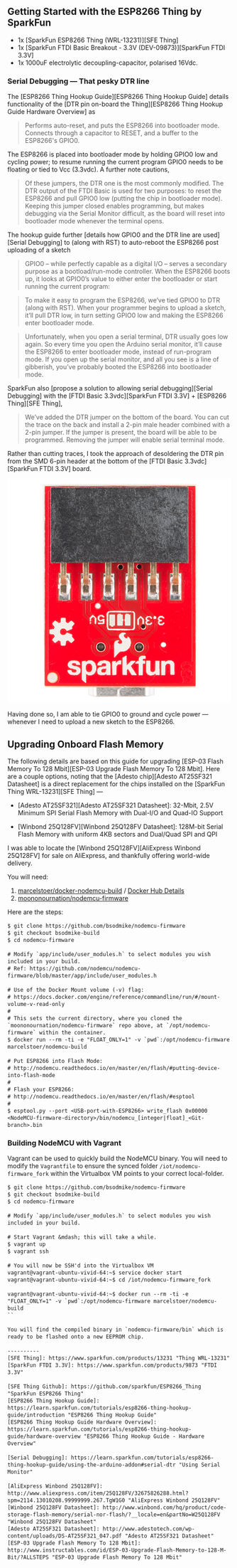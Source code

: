 ## Getting Started with the ESP8266 Thing by SparkFun

* 1x [SparkFun ESP8266 Thing (WRL-13231)][SFE Thing]
* 1x [SparkFun FTDI Basic Breakout - 3.3V (DEV-09873)][SparkFun FTDI 3.3V]
* 1x 1000uF electrolytic decoupling-capacitor, polarised 16Vdc.

### Serial Debugging &mdash; That pesky DTR line

The [ESP8266 Thing Hookup Guide][ESP8266 Thing Hookup Guide] details functionality of the [DTR pin on-board the Thing][ESP8266 Thing Hookup Guide Hardware Overview] as

> Performs auto-reset, and puts the ESP8266 into bootloader mode. Connects through a capacitor to RESET, and a buffer to the ESP8266's GPIO0.

The ESP8266 is placed into bootloader mode by holding GPIO0 low and cycling power; to resume running the current program GPIO0 needs to be floating or tied to Vcc (3.3vdc).  A further note cautions,

> Of these jumpers, the DTR one is the most commonly modified. The DTR output of the FTDI Basic is used for two purposes: to reset the ESP8266 and pull GPIO0 low (putting the chip in bootloader mode). Keeping this jumper closed enables programming, but makes debugging via the Serial Monitor difficult, as the board will reset into bootloader mode whenever the terminal opens.

The hookup guide further [details how GPIO0 and the DTR line are used][Serial Debugging] to (along with RST) to auto-reboot the ESP8266 post uploading of a sketch

> GPIO0 – while perfectly capable as a digital I/O – serves a secondary purpose as a bootload/run-mode controller. When the ESP8266 boots up, it looks at GPIO0’s value to either enter the bootloader or start running the current program:

> To make it easy to program the ESP8266, we’ve tied GPIO0 to DTR (along with RST). When your programmer begins to upload a sketch, it’ll pull DTR low, in turn setting GPIO0 low and making the ESP8266 enter bootloader mode.

> Unfortunately, when you open a serial terminal, DTR usually goes low again. So every time you open the Arduino serial monitor, it’ll cause the ESP8266 to enter bootloader mode, instead of run-program mode. If you open up the serial monitor, and all you see is a line of gibberish, you’ve probably booted the ESP8266 into bootloader mode.

SparkFun also [propose a solution to allowing serial debugging][Serial Debugging] with the [FTDI Basic 3.3vdc][SparkFun FTDI 3.3V] + [ESP8266 Thing][SFE Thing],

> We’ve added the DTR jumper on the bottom of the board. You can cut the trace on the back and install a 2-pin male header combined with a 2-pin jumper. If the jumper is present, the board will be able to be programmed. Removing the jumper will enable serial terminal mode.

Rather than cutting traces, I took the approach of desoldering the DTR pin from the SMD 6-pin header at the bottom of the [FTDI Basic 3.3vdc][SparkFun FTDI 3.3V] board.

![FTDI Basic 3.3V - bottom](images/ftdi_basic_bottom.jpg)

Having done so, I am able to tie GPIO0 to ground and cycle power &mdash; whenever I need to upload a new sketch to the ESP8266.

## Upgrading Onboard Flash Memory

The following details are based on this guide for upgrading [ESP-03 Flash Memory To 128 Mbit][ESP-03 Upgrade Flash Memory To 128 Mbit].  Here are a couple options, noting that the [Adesto chip][Adesto AT25SF321 Datasheet] is a direct replacement for the chips installed on the [SparkFun Thing WRL-13231][SFE Thing] &mdash;

* [Adesto AT25SF321][Adesto AT25SF321 Datasheet]: 32-Mbit, 2.5V Minimum SPI Serial Flash Memory with Dual-I/O and Quad-IO Support

* [Winbond 25Q128FV][Winbond 25Q128FV Datasheet]: 128M-bit Serial Flash Memory with uniform 4KB sectors and Dual/Quad SPI and QPI

I was able to locate the [Winbond 25Q128FV][AliExpress Winbond 25Q128FV] for sale on AliExpress, and thankfully offering world-wide delivery.

You will need:

1. [marcelstoer/docker-nodemcu-build](https://github.com/marcelstoer/docker-nodemcu-build) / [Docker Hub
   Details](https://hub.docker.com/r/marcelstoer/nodemcu-build/)
2. [moononournation/nodemcu-firmware](https://github.com/moononournation/nodemcu-firmware)

Here are the steps:

```
$ git clone https://github.com/bsodmike/nodemcu-firmware
$ git checkout bsodmike-build
$ cd nodemcu-firmware

# Modify `app/include/user_modules.h` to select modules you wish included in your build.
# Ref: https://github.com/nodemcu/nodemcu-firmware/blob/master/app/include/user_modules.h

# Use of the Docker Mount volume (-v) flag:
# https://docs.docker.com/engine/reference/commandline/run/#/mount-volume-v-read-only
#
# This sets the current directory, where you cloned the `moononournation/nodemcu-firmware` repo above, at `/opt/nodemcu-firmware` within the container.
$ docker run --rm -ti -e "FLOAT_ONLY=1" -v `pwd`:/opt/nodemcu-firmware marcelstoer/nodemcu-build

# Put ESP8266 into Flash Mode:
# http://nodemcu.readthedocs.io/en/master/en/flash/#putting-device-into-flash-mode
#
# Flash your ESP8266:
# http://nodemcu.readthedocs.io/en/master/en/flash/#esptool
#
$ esptool.py --port <USB-port-with-ESP8266> write_flash 0x00000 <NodeMCU-firmware-directory>/bin/nodemcu_[integer|float]_<Git-branch>.bin
```

### Building NodeMCU with Vagrant

Vagrant can be used to quickly build the NodeMCU binary. You will need
to modify the `Vagrantfile` to ensure the synced folder `/iot/nodemcu-firmware_fork` within the Virtualbox VM points to your correct local-folder.

```
$ git clone https://github.com/bsodmike/nodemcu-firmware
$ git checkout bsodmike-build
$ cd nodemcu-firmware

# Modify `app/include/user_modules.h` to select modules you wish included in your build.

# Start Vagrant &mdash; this will take a while.
$ vagrant up
$ vagrant ssh

# You will now be SSH'd into the Virtualbox VM
vagrant@vagrant-ubuntu-vivid-64:~$ service docker start
vagrant@vagrant-ubuntu-vivid-64:~$ cd /iot/nodemcu-firmware_fork

vagrant@vagrant-ubuntu-vivid-64:~$ docker run --rm -ti -e "FLOAT_ONLY=1" -v `pwd`:/opt/nodemcu-firmware marcelstoer/nodemcu-build
``

You will find the compiled binary in `nodemcu-firmware/bin` which is
ready to be flashed onto a new EEPROM chip.

----------
[SFE Thing]: https://www.sparkfun.com/products/13231 "Thing WRL-13231"
[SparkFun FTDI 3.3V]: https://www.sparkfun.com/products/9873 "FTDI 3.3V"

[SFE Thing Github]: https://github.com/sparkfun/ESP8266_Thing "SparkFun ESP8266 Thing"
[ESP8266 Thing Hookup Guide]: https://learn.sparkfun.com/tutorials/esp8266-thing-hookup-guide/introduction "ESP8266 Thing Hookup Guide"
[ESP8266 Thing Hookup Guide Hardware Overview]: https://learn.sparkfun.com/tutorials/esp8266-thing-hookup-guide/hardware-overview "ESP8266 Thing Hookup Guide - Hardware Overview"

[Serial Debugging]: https://learn.sparkfun.com/tutorials/esp8266-thing-hookup-guide/using-the-arduino-addon#serial-dtr "Using Serial Monitor"

[AliExpress Winbond 25Q128FV]: http://www.aliexpress.com/item/25Q128FV/32675826288.html?spm=2114.13010208.99999999.267.TgW1G0 "AliExpress Winbond 25Q128FV"
[Winbond 25Q128FV Datasheet]: http://www.winbond.com/hq/product/code-storage-flash-memory/serial-nor-flash/?__locale=en&partNo=W25Q128FV "Winbond 25Q128FV Datasheet"
[Adesto AT25SF321 Datasheet]: http://www.adestotech.com/wp-content/uploads/DS-AT25SF321_047.pdf "Adesto AT25SF321 Datasheet"
[ESP-03 Upgrade Flash Memory To 128 Mbit]: http://www.instructables.com/id/ESP-03-Upgrade-Flash-Memory-to-128-M-Bit/?ALLSTEPS "ESP-03 Upgrade Flash Memory To 128 Mbit"
